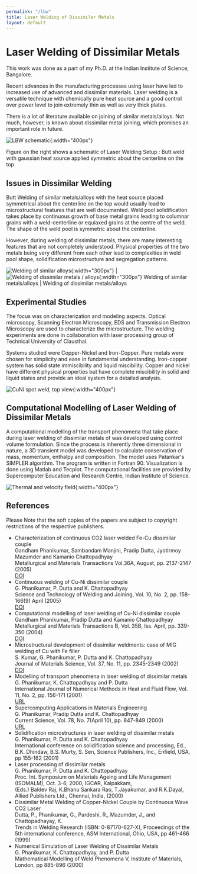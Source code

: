 ```yaml
---
permalink: "/lbw"
title: Laser Welding of Dissimilar Metals 
layout: default
---
```

# Laser Welding of Dissimilar Metals

This work was done as a part of my Ph.D. at the Indian Institute of Science, Bangalore.

Recent advances in the manufacturing processes using laser have led to increased use of advanced and dissimilar materials. Laser welding is a versatile technique with chemically pure heat source and a good control over power level to join extremely thin as well as very thick plates.

There is a lot of literature available on joining of similar metals/alloys. Not much, however, is known about dissimilar metal joining, which promises an important role in future.

![LBW schematic](assets/images/weldsch.jpg){:width="400px"}


Figure on the right shows a schematic of Laser Welding Setup : Butt weld with gaussian heat source applied symmetric about the centerline on the top

## Issues in Dissimilar Welding

Butt Welding of similar metals/alloys with the heat source placed symmetrical about the centerline on the top would usually lead to microstructural features that are well documented. Weld pool solidification takes place by continuous growth of base metal grains leading to columnar grains with a weld-centerline or equiaxed grains at the centre of the weld. The shape of the weld pool is symmetric about the centerline.

However, during welding of dissimilar metals, there are many interesting features that are not completely understood. Physical properties of the two metals being very different from each other lead to complexities in weld pool shape, solidification microstructure and segregation patterns.


![Welding of similar alloys](assets/images/weld2.jpg){:width="300px"} | ![Welding of dissimilar metals / alloys](assets/images/weld3.jpg){:width="300px"}
Welding of similar metals/alloys | Welding of dissimilar metals/alloys 

## Experimental Studies

The focus was on characterization and modeling aspects. Optical microscopy, Scanning Electron Microscopy, EDS and Transmission Electron Microscopy are used to characterize the microstructure. The welding experiments are done in collaboration with laser processing group of Technical University of Clausthal.

Systems studied were Copper-Nickel and Iron-Copper. Pure metals were chosen for simplicity and ease in fundamental understanding. Iron-copper system has solid state immiscibility and liquid miscibility. Copper and nickel have different physical properties but have complete miscibility in solid and liquid states and provide an ideal system for a detailed analysis.

![CuNi spot weld, top view](assets/images/cuni.jpg){:width="400px"}


## Computational Modelling of Laser Welding of Dissimilar Metals

A computational modelling of the transport phenomena that take place during laser welding of dissimilar metals of was developed using control volume formulation. Since the process is inherently three dimensional in nature, a 3D transient model was developed to calculate conservation of mass, momentum, enthalpy and composition. The model uses Patankar's SIMPLER algorithm. The program is written in Fortran 90. Visualization is done using Matlab and Tecplot. The computational facilities are provided by Supercomputer Education and Research Centre, Indian Institute of Science. 

![Thermal and velocity field](assets/images/dmw.jpg){:width="400px"}


## References 
Please Note that the soft copies of the papers are subject to copyright restrictions of the respective publishers.

  - Characterization of continuous CO2 laser welded Fe-Cu dissimilar couple   
Gandham Phanikumar, Sambandam Manjini, Pradip Dutta, Jyotirmoy Mazumder and Kamanio Chattopadhyay    
Metallurgical and Materials Transactions Vol.36A, August, pp. 2137-2147 (2005)  
[DOI](http://dx.doi.org/10.1007/s11661-003-0021-4)
  - Continuous welding of Cu-Ni dissimilar couple    
G. Phanikumar, P. Dutta and K. Chattopadhyay   
Science and Technology of Welding and Joining, Vol. 10, No. 2, pp. 158-166(9) April (2005)   
[DOI](http://dx.doi.org/10.1179/174329305X36043)
  - Computational modelling of laser welding of Cu-Ni dissimilar couple   
Gandham Phanikumar, Pradip Dutta and Kamanio Chattopadhyay    
Metallurgical and Materials Transactions B, Vol. 35B, Iss. April, pp. 339-350 (2004)    
[DOI](http://dx.doi.org/10.1007/s11661-005-0334-6)
  - Microstructural development of dissimilar weldments: case of MIG welding of Cu with Fe filler    
S. Kumar, G. Phanikumar, P. Dutta and K. Chattopadhyay    
Journal of Materials Science, Vol. 37, No. 11, pp. 2345-2349 (2002)    
[DOI](http://dx.doi.org/doi:10.1023/A:1015306408611)
  - Modelling of transport phenomena in laser welding of dissimilar metals    
G. Phanikumar, K. Chattopadhyay and P. Dutta    
International Journal of Numerical Methods in Heat and Fluid Flow, Vol. 11, No. 2, pp. 156-171 (2001)   
[URL](http://www.emeraldinsight.com/rpsv/cgi-bin/linker?reqidx=/cw/mcb/09615539/v11n2/s4/p156.idx&lkey=-1601331056&rkey=71801791)
  - Supercomputing Applications in Materials Engineering    
G. Phanikumar, Pradip Dutta and K. Chattopadhyay    
Current Science, Vol. 78, No. 7(April 10), pp. 847-849 (2000)    
[URL](http://www.iisc.ernet.in/currsci/apr102000/surveys3.pdf)
  - Solidification microstructures in laser welding of dissimilar metals    
G. Phanikumar, P. Dutta and K. Chattopadhyay    
International conference on solidification science and processing, Ed., B.K. Dhindaw, B.S. Murty, S. Sen, Science Publishers, Inc., Enfield, USA, pp 155-162 (2001)   
  - Laser processing of dissimilar metals    
G. Phanikumar, P. Dutta and K. Chattopadhyay    
Proc. Int. Symposium on Materials Ageing and Life Management (ISOMALM), Oct. 3-6, 2000, IGCAR, Kalpakkam,   
(Eds.) Baldev Raj, K.Bhanu Sankara Rao, T.Jayakumar, and R.K.Dayal, Allied Publishers Ltd., Chennai, India, (2000)
  - Dissimilar Metal Welding of Copper-Nickel Couple by Continuous Wave CO2 Laser    
Dutta, P., Phanikumar, G., Pardeshi, R., Mazumder, J., and Chattopadhayay, K.    
Trends in Welding Research (ISBN: 0-87170-627-X), Proceedings of the 5th international conference, ASM International, Ohio, USA, pp 461-466 (1999)    
  - Numerical Simulation of Laser Welding of Dissimilar Metals    
G. Phanikumar, K. Chattopadhyay, and P. Dutta    
Mathematical Modelling of Weld Phenomena V, Institute of Materials, London, pp 885-896 (2000) 

